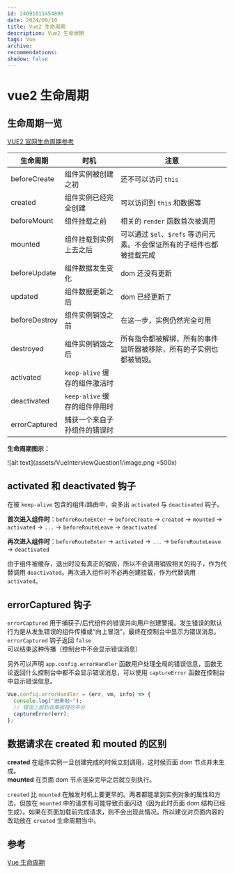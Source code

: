 ```yaml
---
id: 24091011454890
date: 2024/09/10
title: Vue2 生命周期
description: Vue2 生命周期
tags: Vue
archive:
recommendations:
shadow: false
---
```


# vue2 生命周期

## 生命周期一览

[VUE2 官网生命周期参考](https://v2.cn.vuejs.org/v2/api/#%E9%80%89%E9%A1%B9-%E7%94%9F%E5%91%BD%E5%91%A8%E6%9C%9F%E9%92%A9%E5%AD%90)

| 生命周期      | 时机                          | 注意                                                                   |
| ------------- | ----------------------------- | ---------------------------------------------------------------------- |
| beforeCreate  | 组件实例被创建之初            | 还不可以访问 `this`                                                    |
| created       | 组件实例已经完全创建          | 可以访问到 `this` 和数据等                                             |
| beforeMount   | 组件挂载之前                  | 相关的 `render` 函数首次被调用                                         |
| mounted       | 组件挂载到实例上去之后        | 可以通过 `$el`、`$refs` 等访问元素。不会保证所有的子组件也都被挂载完成 |
| beforeUpdate  | 组件数据发生变化              | dom 还没有更新                                                         |
| updated       | 组件数据更新之后              | dom 已经更新了                                                         |
| beforeDestroy | 组件实例销毁之前              | 在这一步，实例仍然完全可用                                             |
| destroyed     | 组件实例销毁之后              | 所有指令都被解绑，所有的事件监听器被移除，所有的子实例也都被销毁。     |
| activated     | `keep-alive` 缓存的组件激活时 |                                                                        |
| deactivated   | `keep-alive` 缓存的组件停用时 |                                                                        |
| errorCaptured | 捕获一个来自子孙组件的错误时  |                                                                        |

**生命周期图示：**

![alt text](assets/VueInterviewQuestion1/image.png =500x)

## activated 和 deactivated 钩子

在被 `keep-alive` 包含的组件/路由中，会多出 `activated` 与 `deactivated` 钩子。

**首次进入组件时**：`beforeRouteEnter` → `beforeCreate` → `created` → `mounted` → `activated` → `...` → `beforeRouteLeave` → `deactivated`

**再次进入组件时**：`beforeRouteEnter` → `activated` → `...` → `beforeRouteLeave` → `deactivated`

由于组件被缓存，退出时没有真正的销毁，所以不会调用销毁相关的钩子，作为代替调用 `deactivated`。再次进入组件时不必再创建挂载，作为代替调用 `activated`。

## errorCaptured 钩子

`errorCaptured` 用于捕获子/后代组件的错误并向用户创建警报。发生错误的默认行为是从发生错误的组件传播或“向上冒泡”，最终在控制台中显示为错误消息。`errorCaptured` 钩子返回 `false` 可以结束这种传播（控制台中不会显示错误消息）

另外可以声明 `app.config.errorHandler` 函数用户处理全局的错误信息，函数无论返回什么控制台中都不会显示错误消息，可以使用 `captureError` 函数在控制台中显示错误信息。

```js
Vue.config.errorHandler = (err, vm, info) => {
  console.log("进来啦~");
  // 错误上报到收集报错的平台
  captureError(err);
};
```

## 数据请求在 created 和 mouted 的区别

**created** 在组件实例一旦创建完成的时候立刻调用，这时候页面 dom 节点并未生成。  
**mounted** 在页面 dom 节点渲染完毕之后就立刻执行。

`created` 比 `mounted` 在触发时机上要更早的。两者都能拿到实例对象的属性和方法，但放在 `mounted` 中的请求有可能导致页面闪动（因为此时页面 dom 结构已经生成）。如果在页面加载前完成请求，则不会出现此情况。所以建议对页面内容的改动放在 `created` 生命周期当中。

## 参考

[Vue 生命周期](https://v2.cn.vuejs.org/v2/api/#%E9%80%89%E9%A1%B9-%E7%94%9F%E5%91%BD%E5%91%A8%E6%9C%9F%E9%92%A9%E5%AD%90)
